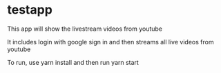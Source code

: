 # testapp
This app will show the livestream videos from youtube

It includes login with google sign in and then streams all live videos from youtube

To run, use yarn install and then run yarn start
